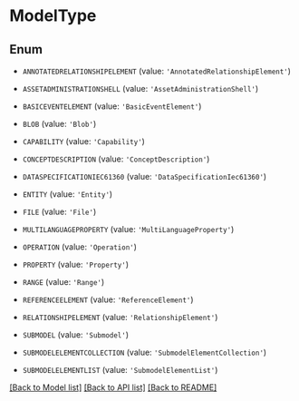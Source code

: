 # ModelType


## Enum

* `ANNOTATEDRELATIONSHIPELEMENT` (value: `'AnnotatedRelationshipElement'`)

* `ASSETADMINISTRATIONSHELL` (value: `'AssetAdministrationShell'`)

* `BASICEVENTELEMENT` (value: `'BasicEventElement'`)

* `BLOB` (value: `'Blob'`)

* `CAPABILITY` (value: `'Capability'`)

* `CONCEPTDESCRIPTION` (value: `'ConceptDescription'`)

* `DATASPECIFICATIONIEC61360` (value: `'DataSpecificationIec61360'`)

* `ENTITY` (value: `'Entity'`)

* `FILE` (value: `'File'`)

* `MULTILANGUAGEPROPERTY` (value: `'MultiLanguageProperty'`)

* `OPERATION` (value: `'Operation'`)

* `PROPERTY` (value: `'Property'`)

* `RANGE` (value: `'Range'`)

* `REFERENCEELEMENT` (value: `'ReferenceElement'`)

* `RELATIONSHIPELEMENT` (value: `'RelationshipElement'`)

* `SUBMODEL` (value: `'Submodel'`)

* `SUBMODELELEMENTCOLLECTION` (value: `'SubmodelElementCollection'`)

* `SUBMODELELEMENTLIST` (value: `'SubmodelElementList'`)

[[Back to Model list]](../README.md#documentation-for-models) [[Back to API list]](../README.md#documentation-for-api-endpoints) [[Back to README]](../README.md)


